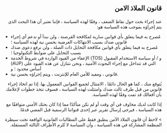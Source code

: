 
## <p dir='rtl' align='right'> قانون الملاذ الامن</p>

<p dir='rtl' align='right'>
عند إجراء بحث حول نقاط الضعف ، وفقًا لهذه السياسة ، فإننا نعتبر أن هذا البحث الذي يتم إجراؤه بموجب هذه السياسة هو:
</p>

- مُصرح به فيما يتعلق بأي قوانين سارية لمكافحة القرصنة ، ولن نبدأ أو ندعم أي إجراء قانوني ضدك بسبب الانتهاكات العرضية بحسن نية لهذه السياسة ؛
- مُصرح به فيما يتعلق بأي قوانين مكافحة التحايل ذات الصلة ، ولن نرفع دعوى ضدك بسبب التحايل على ضوابط التكنولوجيا ؛
- الإعفاء من القيود الواردة في شروط الخدمة (TOS) و / أو سياسة الاستخدام المقبول (AUP) التي قد تتداخل مع إجراء البحوث الأمنية ، ونحن نتنازل عن هذه القيود على أساس محدود ؛ و
- قانوني ، ومفيد للأمن العام للإنترنت ، ويتم إجراؤه بحسن نية.

<p dir='rtl' align='right'>
يُتوقع منك ، كما هو الحال دائمًا ، الامتثال لجميع القوانين المعمول بها. إذا تم اتخاذ إجراء قانوني من قبل طرف ثالث ضدك وامتثلت لهذه السياسة ، فسوف نتخذ خطوات لإعلامك بأن أفعالك قد تمت وفقًا لهذه السياسة.
</p>

<p dir='rtl' align='right'>
إذا كانت لديك مخاوف في أي وقت أو لم تكن متأكدًا مما إذا كان بحثك الأمني ​​متوافقًا مع هذه السياسة ، فيرجى إرسال تقرير عبر إحدى قنواتنا الرسمية قبل المضي قدمًا.
</p>

<p dir='rtl' align='right'>
> لاحظ أن قانون الملاذ الآمن ينطبق فقط على المطالبات القانونية الواقعة تحت سيطرة المنظمة المشاركة في هذه السياسة ، وأن السياسة لا تُلزم الأطراف الثالثة المستقلة.
</p>
